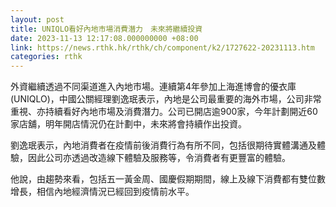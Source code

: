 ```yaml
---
layout: post
title: UNIQLO看好內地市場消費潛力　未來將繼續投資
date: 2023-11-13 12:17:08.000000000 +08:00
link: https://news.rthk.hk/rthk/ch/component/k2/1727622-20231113.htm
categories: rthk
---
```


外資繼續透過不同渠道進入內地市場。連續第4年參加上海進博會的優衣庫(UNIQLO)，中國公關經理劉逸珉表示，內地是公司最重要的海外市場，公司非常重視、亦持續看好內地市場及消費潛力。公司已開店逾900家，今年計劃開近60家店舖，明年開店情況仍在計劃中，未來將會持續作出投資。

劉逸珉表示，內地消費者在疫情前後消費行為有所不同，包括很期待實體溝通及體驗，因此公司亦透過改造線下體驗及服務等，令消費者有更豐富的體驗。

他說，由趨勢來看，包括五一黃金周、國慶假期期間，線上及線下消費都有雙位數增長，相信內地經濟情況已經回到疫情前水平。
